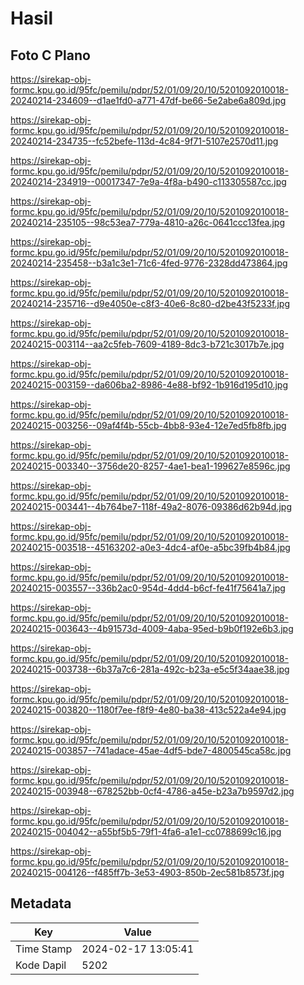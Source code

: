 # Hasil

## Foto C Plano

https://sirekap-obj-formc.kpu.go.id/95fc/pemilu/pdpr/52/01/09/20/10/5201092010018-20240214-234609--d1ae1fd0-a771-47df-be66-5e2abe6a809d.jpg

https://sirekap-obj-formc.kpu.go.id/95fc/pemilu/pdpr/52/01/09/20/10/5201092010018-20240214-234735--fc52befe-113d-4c84-9f71-5107e2570d11.jpg

https://sirekap-obj-formc.kpu.go.id/95fc/pemilu/pdpr/52/01/09/20/10/5201092010018-20240214-234919--00017347-7e9a-4f8a-b490-c113305587cc.jpg

https://sirekap-obj-formc.kpu.go.id/95fc/pemilu/pdpr/52/01/09/20/10/5201092010018-20240214-235105--98c53ea7-779a-4810-a26c-0641ccc13fea.jpg

https://sirekap-obj-formc.kpu.go.id/95fc/pemilu/pdpr/52/01/09/20/10/5201092010018-20240214-235458--b3a1c3e1-71c6-4fed-9776-2328dd473864.jpg

https://sirekap-obj-formc.kpu.go.id/95fc/pemilu/pdpr/52/01/09/20/10/5201092010018-20240214-235716--d9e4050e-c8f3-40e6-8c80-d2be43f5233f.jpg

https://sirekap-obj-formc.kpu.go.id/95fc/pemilu/pdpr/52/01/09/20/10/5201092010018-20240215-003114--aa2c5feb-7609-4189-8dc3-b721c3017b7e.jpg

https://sirekap-obj-formc.kpu.go.id/95fc/pemilu/pdpr/52/01/09/20/10/5201092010018-20240215-003159--da606ba2-8986-4e88-bf92-1b916d195d10.jpg

https://sirekap-obj-formc.kpu.go.id/95fc/pemilu/pdpr/52/01/09/20/10/5201092010018-20240215-003256--09af4f4b-55cb-4bb8-93e4-12e7ed5fb8fb.jpg

https://sirekap-obj-formc.kpu.go.id/95fc/pemilu/pdpr/52/01/09/20/10/5201092010018-20240215-003340--3756de20-8257-4ae1-bea1-199627e8596c.jpg

https://sirekap-obj-formc.kpu.go.id/95fc/pemilu/pdpr/52/01/09/20/10/5201092010018-20240215-003441--4b764be7-118f-49a2-8076-09386d62b94d.jpg

https://sirekap-obj-formc.kpu.go.id/95fc/pemilu/pdpr/52/01/09/20/10/5201092010018-20240215-003518--45163202-a0e3-4dc4-af0e-a5bc39fb4b84.jpg

https://sirekap-obj-formc.kpu.go.id/95fc/pemilu/pdpr/52/01/09/20/10/5201092010018-20240215-003557--336b2ac0-954d-4dd4-b6cf-fe41f75641a7.jpg

https://sirekap-obj-formc.kpu.go.id/95fc/pemilu/pdpr/52/01/09/20/10/5201092010018-20240215-003643--4b91573d-4009-4aba-95ed-b9b0f192e6b3.jpg

https://sirekap-obj-formc.kpu.go.id/95fc/pemilu/pdpr/52/01/09/20/10/5201092010018-20240215-003738--6b37a7c6-281a-492c-b23a-e5c5f34aae38.jpg

https://sirekap-obj-formc.kpu.go.id/95fc/pemilu/pdpr/52/01/09/20/10/5201092010018-20240215-003820--1180f7ee-f8f9-4e80-ba38-413c522a4e94.jpg

https://sirekap-obj-formc.kpu.go.id/95fc/pemilu/pdpr/52/01/09/20/10/5201092010018-20240215-003857--741adace-45ae-4df5-bde7-4800545ca58c.jpg

https://sirekap-obj-formc.kpu.go.id/95fc/pemilu/pdpr/52/01/09/20/10/5201092010018-20240215-003948--678252bb-0cf4-4786-a45e-b23a7b9597d2.jpg

https://sirekap-obj-formc.kpu.go.id/95fc/pemilu/pdpr/52/01/09/20/10/5201092010018-20240215-004042--a55bf5b5-79f1-4fa6-a1e1-cc0788699c16.jpg

https://sirekap-obj-formc.kpu.go.id/95fc/pemilu/pdpr/52/01/09/20/10/5201092010018-20240215-004126--f485ff7b-3e53-4903-850b-2ec581b8573f.jpg


## Metadata

| Key        | Value               |
| ---------- | ------------------- |
| Time Stamp | 2024-02-17 13:05:41 |
| Kode Dapil | 5202                |



